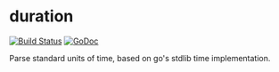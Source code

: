 # duration

[![Build Status][Drone Widget]][Drone] [![GoDoc][GoDoc Widget]][GoDoc]

Parse standard units of time, based on go's stdlib time implementation.

[Drone]: http://ci.maze.io/go/duration
[Drone Widget]: http://ci.maze.io/api/badges/go/duration/status.svg
[GoDoc]: https://godoc.org/maze.io/duration.v1
[GoDoc Widget]: https://godoc.org/maze.io/duration.v1?status.svg

